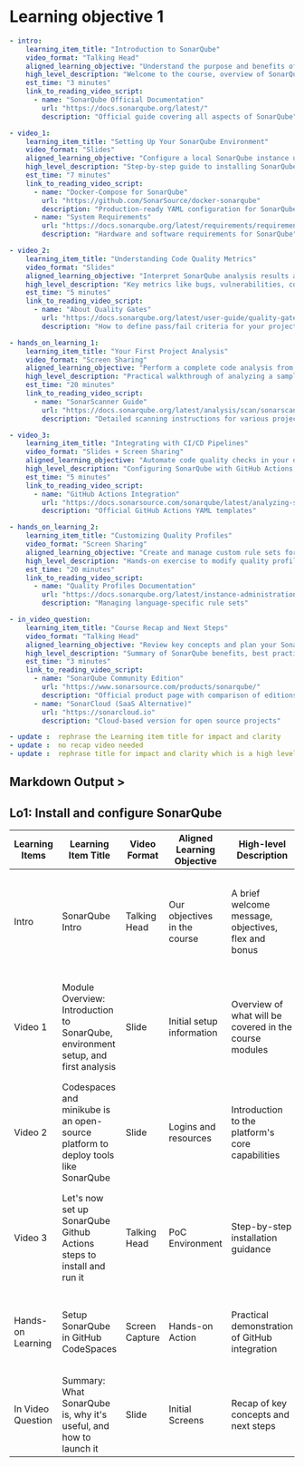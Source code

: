 # Learning objective 1

```yaml
- intro:
    learning_item_title: "Introduction to SonarQube"
    video_format: "Talking Head"
    aligned_learning_objective: "Understand the purpose and benefits of SonarQube for code quality analysis"
    high_level_description: "Welcome to the course, overview of SonarQube capabilities, and what you'll learn about static code analysis and quality gates"
    est_time: "3 minutes"
    link_to_reading_video_script:
      - name: "SonarQube Official Documentation"
        url: "https://docs.sonarqube.org/latest/"
        description: "Official guide covering all aspects of SonarQube"

- video_1:
    learning_item_title: "Setting Up Your SonarQube Environment"
    video_format: "Slides"
    aligned_learning_objective: "Configure a local SonarQube instance using Docker"
    high_level_description: "Step-by-step guide to installing SonarQube server, understanding the web interface, and basic configuration"
    est_time: "7 minutes"
    link_to_reading_video_script:
      - name: "Docker-Compose for SonarQube"
        url: "https://github.com/SonarSource/docker-sonarqube"
        description: "Production-ready YAML configuration for SonarQube"
      - name: "System Requirements"
        url: "https://docs.sonarqube.org/latest/requirements/requirements/"
        description: "Hardware and software requirements for SonarQube"

- video_2:
    learning_item_title: "Understanding Code Quality Metrics"
    video_format: "Slides"
    aligned_learning_objective: "Interpret SonarQube analysis results and quality gates"
    high_level_description: "Key metrics like bugs, vulnerabilities, code smells, coverage, and duplications explained with examples"
    est_time: "5 minutes"
    link_to_reading_video_script:
      - name: "About Quality Gates"
        url: "https://docs.sonarqube.org/latest/user-guide/quality-gates/"
        description: "How to define pass/fail criteria for your projects"

- hands_on_learning_1:
    learning_item_title: "Your First Project Analysis"
    video_format: "Screen Sharing"
    aligned_learning_objective: "Perform a complete code analysis from setup to results"
    high_level_description: "Practical walkthrough of analyzing a sample project, interpreting the dashboard, and addressing issues"
    est_time: "20 minutes"
    link_to_reading_video_script:
      - name: "SonarScanner Guide"
        url: "https://docs.sonarqube.org/latest/analysis/scan/sonarscanner/"
        description: "Detailed scanning instructions for various project types"

- video_3:
    learning_item_title: "Integrating with CI/CD Pipelines"
    video_format: "Slides + Screen Sharing"
    aligned_learning_objective: "Automate code quality checks in your development workflow"
    high_level_description: "Configuring SonarQube with GitHub Actions, Jenkins, and other CI tools using YAML configurations"
    est_time: "5 minutes"
    link_to_reading_video_script:
      - name: "GitHub Actions Integration"
        url: "https://docs.sonarsource.com/sonarqube/latest/analyzing-source-code/scanners/github-actions/"
        description: "Official GitHub Actions YAML templates"

- hands_on_learning_2:
    learning_item_title: "Customizing Quality Profiles"
    video_format: "Screen Sharing"
    aligned_learning_objective: "Create and manage custom rule sets for your projects"
    high_level_description: "Hands-on exercise to modify quality profiles, import/export rules, and adapt to team standards"
    est_time: "20 minutes"
    link_to_reading_video_script:
      - name: "Quality Profiles Documentation"
        url: "https://docs.sonarqube.org/latest/instance-administration/quality-profiles/"
        description: "Managing language-specific rule sets"

- in_video_question:
    learning_item_title: "Course Recap and Next Steps"
    video_format: "Talking Head"
    aligned_learning_objective: "Review key concepts and plan your SonarQube implementation"
    high_level_description: "Summary of SonarQube benefits, best practices, and resources for advanced features"
    est_time: "3 minutes"
    link_to_reading_video_script:
      - name: "SonarQube Community Edition"
        url: "https://www.sonarsource.com/products/sonarqube/"
        description: "Official product page with comparison of editions"
      - name: "SonarCloud (SaaS Alternative)"
        url: "https://sonarcloud.io"
        description: "Cloud-based version for open source projects"

- update :  rephrase the Learning item title for impact and clarity
- update :  no recap video needed
- update :  rephrase title for impact and clarity which is a high level description
```

## Markdown Output >

## **Lo1**: Install and configure SonarQube 

| Learning Items | Learning Item Title | Video Format | Aligned Learning Objective | High-level Description | Est. Time | Link to Reading | Video Script |
|---------------|---------------------|--------------|----------------------------|------------------------|-----------|------------------------------|------------------------------|
| Intro | SonarQube Intro | Talking Head | Our objectives in the course | A brief welcome message, objectives, flex and bonus | 3 minutes | [SonarQube Official Documentation](https://docs.sonarqube.org/latest/) - Official guide for installation, configuration, and YAML-based project analysis |
| Video 1 | Module Overview: Introduction to SonarQube, environment setup, and first analysis | Slide | Initial setup information | Overview of what will be covered in the course modules | 5 minutes | [Using Docker-Compose YAML for SonarQube Setup](https://github.com/SonarSource/docker-sonarqube) - Example YAML for deploying SonarQube via Docker |
| Video 2 | Codespaces and minikube is an open-source platform to deploy tools like SonarQube | Slide | Logins and resources | Introduction to the platform's core capabilities | 5 minutes | [Codespaces and minikube](https://github.com/kubernetes/minikube) - Project configuration (can be adapted for YAML SonarQube) |
| Video 3 | Let's now set up SonarQube Github Actions steps to install and run it | Talking Head | PoC Environment | Step-by-step installation guidance | 5 minutes | [GitHub Actions with SonarQube](https://docs.sonarsource.com/sonarqube/latest/analyzing-source-code/scanners/github-actions/) - YAML configuration for SonarQube scanning in GitHub workflows |
| Hands-on Learning | Setup SonarQube in GitHub CodeSpaces | Screen Capture | Hands-on Action | Practical demonstration of GitHub integration | 3 minutes | [Customizing SonarQube Rules](https://community.sonarsource.com/t/how-to-export-and-import-quality-profiles/1217) - Managing rules via YAML/JSON configurations |
| In Video Question | Summary: What SonarQube is, why it's useful, and how to launch it | Slide | Initial Screens | Recap of key concepts and next steps | 5 minutes | [SonarQube Official Documentation](https://docs.sonarqube.org/latest/) - Comprehensive reference for all features |
